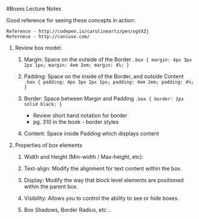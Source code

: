 #Boxes Lecture Notes

Good reference for seeing these concepts in action:

	Reference - http://codepen.io/carolineartz/pen/ogVXZj
	Refernece - http://caniuse.com/

1. Review box model: 
	1. Margin: Space on the outside of the Border
		`.box {
			margin: 4px 3px 2px 1px;
			margin: 4em 2em;
			margin: 4%;
		}`

	2. Padding: Space on the inside of the Border, and outside Content
		`.box {
			padding: 4px 3px 2px 1px;
			padding: 4em 2em;
			padding: 4%;
		}`

	3. Border: Space between Margin and Padding
		`.box { border: 2px solid black; }`
		
		* Review short hand notation for border
		* pg. 310 in the book - border styles

	4. Content: Space inside Padding which displays content

2. Properties of box elements
	1. Width and Height (Min-width / Max-height, etc):
	
	2. Text-align: Modify the alignment for text content within the box.

	3. Display: Modify the way that block level elements are positioned within the parent box.

	4. Visibility: Allows you to control the ability to see or hide boxes.
	
	5. Box Shadows, Border Radius, etc...



